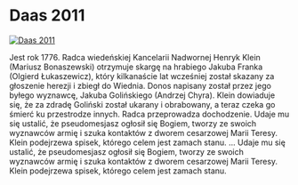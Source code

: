 Daas 2011 
=============
[![Daas 2011 ](http://vidos.pl/images/player.gif)](http://vidos.pl/daas-2011)

 Jest rok 1776. Radca wiedeńskiej Kancelarii Nadwornej Henryk Klein (Mariusz Bonaszewski) otrzymuje skargę na hrabiego Jakuba Franka (Olgierd Łukaszewicz), który kilkanaście lat wcześniej został skazany za głoszenie herezji i zbiegł do Wiednia. Donos napisany został przez jego byłego wyznawcę, Jakuba Golińskiego (Andrzej Chyra). Klein dowiaduje się, że za zdradę Goliński został ukarany i obrabowany, a teraz czeka go śmierć ku przestrodze innych. Radca przeprowadza dochodzenie. Udaje mu się ustalić, że pseudomesjasz ogłosił się Bogiem, tworzy ze swoich wyznawców armię i szuka kontaktów z dworem cesarzowej Marii Teresy. Klein podejrzewa spisek, którego celem jest zamach stanu.  ... Udaje mu się ustalić, że pseudomesjasz ogłosił się Bogiem, tworzy ze swoich wyznawców armię i szuka kontaktów z dworem cesarzowej Marii Teresy. Klein podejrzewa spisek, którego celem jest zamach stanu.

